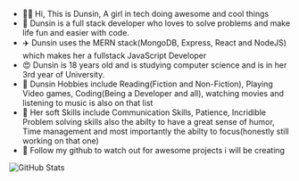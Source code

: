 - 👋🏾 Hi, This is Dunsin, A girl in tech doing awesome and cool things
- 👀 Dunsin is a full stack developer who loves to solve problems and make life fun and easier with code.
- ✈️ Dunsin uses the MERN stack(MongoDB, Express, React and NodeJS) which makes her a fullstack JavaScript Developer
- 😍 Dunsin is 18 years old and is studying computer science and is in her 3rd year of University. 
- 🚀 Dunsin Hobbies include Reading(Fiction and Non-Fiction), Playing Video games, Coding(Being a Developer and all), watching movies and listening to music is also on that list
- 🙂 Her soft Skills include Communication Skills, Patience, Incridible Problem solving skills also the abilty to have a great sense of humor, Time management and most importantly the abilty to focus(honestly still working on that one)
- 💞️ Follow my github to watch out for awesome projects i will be creating

![GitHub Stats](https://github-readme-stats.vercel.app/api?username=&theme=radical)
<!---
JceeDunsin/JceeDunsin is a ✨ special ✨ repository because its `README.md` (this file) appears on your GitHub profile.
You can click the Preview link to take a look at your changes.
--->

